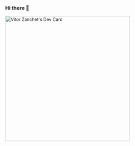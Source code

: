 ### Hi there 👋

<!--
**Vitor-Augusto07/Vitor-Augusto07** is a ✨ _special_ ✨ repository because its `README.md` (this file) appears on your GitHub profile.

Here are some ideas to get you started:

- 🔭 I’m currently working on ...
- 🌱 I’m currently learning ...
- 👯 I’m looking to collaborate on ...
- 🤔 I’m looking for help with ...
- 💬 Ask me about ...
- 📫 How to reach me: ...
- 😄 Pronouns: ...
- ⚡ Fun fact: ...
-->
<a href="https://app.daily.dev/Vitor-Zanchet"><img src="https://api.daily.dev/devcards/a10e3c46c6b345a78fb49b3202590ce4.png?r=cmq" width="400" alt="Vitor Zanchet's Dev Card"/></a>
